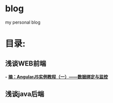 blog
====

my personal blog

# 目录:

## 浅谈WEB前端

#### - [摘：AngularJS实例教程（一）——数据绑定与监控](https://github.com/xufei/blog/issues/14)

## 浅谈java后端


